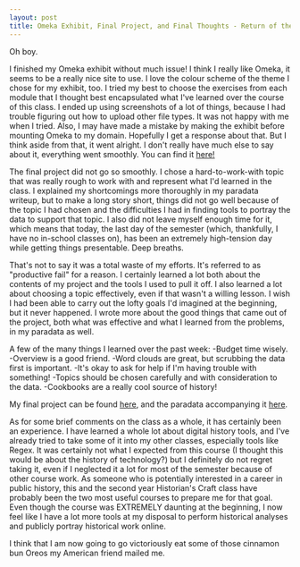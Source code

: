 ```yaml
---
layout: post
title: Omeka Exhibit, Final Project, and Final Thoughts - Return of the Exercises/The History Student Awakens early to finish her project
---
```


Oh boy.

I finished my Omeka exhibit without much issue! I think I really like Omeka, it seems to be a really nice site to use. I love the colour scheme of the theme I chose for my exhibit, too. I tried my best to choose the exercises from each module that I thought best encapsulated what I've learned over the course of this class. I ended up using screenshots of a lot of things, because I had trouble figuring out how to upload other file types. It was not happy with me when I tried. Also, I may have made a mistake by making the exhibit before mounting Omeka to my domain. Hopefully I get a response about that. But I think aside from that, it went alright. I don't really have much else to say about it, everything went smoothly. You can find it [here!](http://theeleanor.omeka.net/)

The final project did not go so smoothly. I chose a hard-to-work-with topic that was really rough to work with and represent what I'd learned in the class. I explained my shortcomings more thoroughly in my paradata writeup, but to make a long story short, things did not go well because of the topic I had chosen and the difficulties I had in finding tools to portray the data to support that topic. I also did not leave myself enough time for it, which means that today, the last day of the semester (which, thankfully, I have no in-school classes on), has been an extremely high-tension day while getting things presentable. Deep breaths.

That's not to say it was a total waste of my efforts. It's referred to as "productive fail" for a reason. I certainly learned a lot both about the contents of my project and the tools I used to pull it off. I also learned a lot about choosing a topic effectively, even if that wasn't a willing lesson. I wish I had been able to carry out the lofty goals I'd imagined at the beginning, but it never happened. I wrote more about the good things that came out of the project, both what was effective and what I learned from the problems, in my paradata as well.

A few of the many things I learned over the past week:
-Budget time wisely.
-Overview is a good friend.
-Word clouds are great, but scrubbing the data first is important.
-It's okay to ask for help if I'm having trouble with something!
-Topics should be chosen carefully and with consideration to the data.
-Cookbooks are a really cool source of history!

My final project can be found [here](http://the-eleanor.github.io/Final-Project/index.html), and the paradata accompanying it [here](https://github.com/the-eleanor/Final-Project/blob/master/Paradata.md).

As for some brief comments on the class as a whole, it has certainly been an experience. I have learned a whole lot about digital history tools, and I've already tried to take some of it into my other classes, especially tools like Regex. It was certainly not what I expected from this course (I thought this would be about the history of technology?) but I definitely do not regret taking it, even if I neglected it a lot for most of the semester because of other course work. As someone who is potentially interested in a career in public history, this and the second year Historian's Craft class have probably been the two most useful courses to prepare me for that goal. Even though the course was EXTREMELY daunting at the beginning, I now feel like I have a lot more tools at my disposal to perform historical analyses and publicly portray historical work online.

I think that I am now going to go victoriously eat some of those cinnamon bun Oreos my American friend mailed me.

